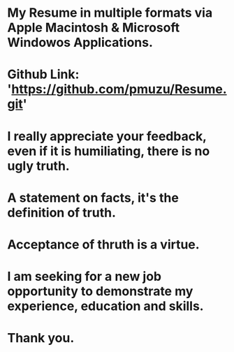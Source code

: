 # My Resume in multiple formats via Apple Macintosh & Microsoft Windowos Applications.
# Github Link: 'https://github.com/pmuzu/Resume.git'
# I really appreciate your feedback, even if it is humiliating, there is no ugly truth. 
# A statement on facts, it's the definition of truth.  
# Acceptance of thruth is a virtue.
# I am seeking for a new job opportunity to demonstrate my experience, education and skills. 
# Thank you.

